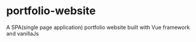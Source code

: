 # portfolio-website
A SPA(single page application) portfolio website built with Vue framework and vanillaJs
